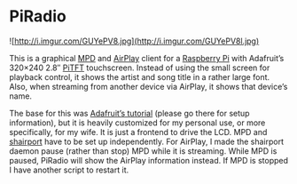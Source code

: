 PiRadio
=======
![http://i.imgur.com/GUYePV8.jpg](http://i.imgur.com/GUYePV8l.jpg)

This is a graphical [MPD][mpd] and [AirPlay][airplay] client for a [Raspberry Pi](pi)
with Adafruit’s 320×240 2.8″ [PiTFT][pitft] touchscreen.
Instead of using the small screen for playback control, it shows the artist and song title in a rather large font.
Also, when streaming from another device via AirPlay, it shows that device’s name.

The base for this was [Adafruit’s tutorial][adaradio] (please go there for setup information),
but it is heavily customized for my personal use, or more specifically, for my wife.
It is just a frontend to drive the LCD.
MPD and [shairport] have to be set up independently.
For AirPlay, I made the shairport daemon pause (rather than stop) MPD while it is streaming.
While MPD is paused, PiRadio will show the AirPlay information instead.
If MPD is stopped I have another script to restart it.

[mpd]: http://www.musicpd.org/
[airplay]: https://en.wikipedia.org/wiki/AirPlay
[pi]: http://www.raspberrypi.org/
[pitft]: https://learn.adafruit.com/adafruit-pitft-28-inch-resistive-touchscreen-display-raspberry-pi
[shairport]: https://github.com/abrasive/shairport
[adaradio]: https://learn.adafruit.com/raspberry-pi-radio-player-with-touchscreen/
